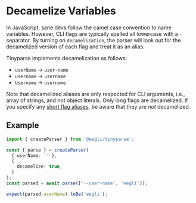 # Decamelize Variables

In JavaScript, sane devs follow the camel case convention to name variables. However, CLI flags are typically spelled all lowercase with a `-` separator. By turning on `decamelization`, the parser will look out for the decamelized version of each flag and treat it as an alias.

Tinyparse implements decamelization as follows:

- `userName` → `user-name`
- `username` → `username`
- `Username` → `username`

Note that decamelized aliases are only respected for CLI arguments, i.e., array of strings, and not object literals. Only long flags are decamelized. If you specify any [short flag aliases](reference/short-flags), be aware that they are _not_ decamelized.

## Example

<!-- doctest: decamelization -->

```ts
import { createParser } from '@eegli/tinyparse';

const { parse } = createParser(
  { userName: '' },
  {
    decamelize: true,
  }
);
const parsed = await parse(['--user-name', 'eegli']);

expect(parsed.userName).toBe('eegli');
```
